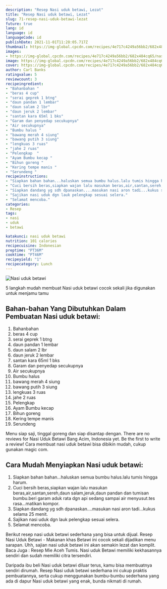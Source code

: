 ```yaml
---
description: "Resep Nasi uduk betawi, Lezat"
title: "Resep Nasi uduk betawi, Lezat"
slug: 71-resep-nasi-uduk-betawi-lezat
future: true
lang: id
language: id
languageCode: id
publishDate: 2021-11-01T11:28:05.717Z 
thumbnail: https://img-global.cpcdn.com/recipes/4e717c4249a56bb2/682x484cq65/nasi-uduk-betawi-foto-resep-utama.webp
images:
- https://img-global.cpcdn.com/recipes/4e717c4249a56bb2/682x484cq65/nasi-uduk-betawi-foto-resep-utama.webp
image: https://img-global.cpcdn.com/recipes/4e717c4249a56bb2/682x484cq65/nasi-uduk-betawi-foto-resep-utama.webp
cover: https://img-global.cpcdn.com/recipes/4e717c4249a56bb2/682x484cq65/nasi-uduk-betawi-foto-resep-utama.webp
author: Carl Banks
ratingvalue: 5
reviewcount: 3
recipeingredient:
- "Bahanbahan "
- "beras 4 cup"
- "serai geprek 1 btng"
- "daun pandan 1 lembar"
- "daun salam 2 lbr"
- "daun jeruk 2 lembar"
- "santan kara 65ml 1 bks"
- "Garam dan penyedap secukupnya"
- "Air secukupnya"
- "Bumbu halus "
- "bawang merah 4 siung"
- "bawang putih 3 siung"
- "lengkuas 3 ruas"
- "jahe 2 ruas"
- "Pelengkap  "
- "Ayam Bumbu kecap "
- "Bihun goreng "
- "Kering tempe manis "
- "Serundeng "
recipeinstructions:
- "Siapkan bahan bahan...haluskan semua bumbu halus.lalu tumis hingga harum."
- "Cuci bersih beras,siapkan wajan lalu masukan beras,air,santan,sereh,daun salam,jeruk,daun pandan dan tumisan bumbu.beri garam aduk rata dgn api sedang sampai air menyusut.tes rasa...matikan kompor."
- "Siapkan dandang yg sdh dpanaskan....masukan nasi aron tadi...kukus selama 25 menit."
- "Sajikan nasi uduk dgn lauk pelengkap sesuai selera."
- "Selamat mencoba."
categories:
- Resep
tags:
- nasi
- uduk
- betawi

katakunci: nasi uduk betawi 
nutrition: 101 calories
recipecuisine: Indonesian
preptime: "PT36M"
cooktime: "PT46M"
recipeyield: "1"
recipecategory: Lunch
---
```



![Nasi uduk betawi](https://img-global.cpcdn.com/recipes/4e717c4249a56bb2/682x484cq65/nasi-uduk-betawi-foto-resep-utama.webp)

5 langkah mudah membuat  Nasi uduk betawi cocok sekali jika digunakan untuk menjamu tamu

<!--inarticleads1-->

## Bahan-bahan Yang Dibutuhkan Dalam Pembuatan Nasi uduk betawi:

1. Bahanbahan 
1. beras 4 cup
1. serai geprek 1 btng
1. daun pandan 1 lembar
1. daun salam 2 lbr
1. daun jeruk 2 lembar
1. santan kara 65ml 1 bks
1. Garam dan penyedap secukupnya
1. Air secukupnya
1. Bumbu halus 
1. bawang merah 4 siung
1. bawang putih 3 siung
1. lengkuas 3 ruas
1. jahe 2 ruas
1. Pelengkap  
1. Ayam Bumbu kecap 
1. Bihun goreng 
1. Kering tempe manis 
1. Serundeng 

Menu siap saji, tinggal goreng dan siap disantap dengan. There are no reviews for Nasi Uduk Betawi Bang Acim, Indonesia yet. Be the first to write a review! Cara membuat nasi uduk betawi bisa dibikin mudah, cukup gunakan magic com. 

<!--inarticleads2-->

## Cara Mudah Menyiapkan Nasi uduk betawi:

1. Siapkan bahan bahan...haluskan semua bumbu halus.lalu tumis hingga harum.
1. Cuci bersih beras,siapkan wajan lalu masukan beras,air,santan,sereh,daun salam,jeruk,daun pandan dan tumisan bumbu.beri garam aduk rata dgn api sedang sampai air menyusut.tes rasa...matikan kompor.
1. Siapkan dandang yg sdh dpanaskan....masukan nasi aron tadi...kukus selama 25 menit.
1. Sajikan nasi uduk dgn lauk pelengkap sesuai selera.
1. Selamat mencoba.


Berikut resep nasi uduk betawi sederhana yang bisa untuk dijual. Resep Nasi Uduk Betawi - Makanan khas Betawi ini cocok sekali dijadikan menu sarapan. Uhh, sajian nasi uduk betawi ini akan semakin lezat dan komplit. Baca Juga : Resep Mie Aceh Tumis. Nasi uduk Betawi memiliki kekhasannya sendiri dan sudah memiliki citra tersendiri. 

Daripada ibu beli  Nasi uduk betawi  diluar terus, kamu  bisa membuatnya sendiri dirumah. Resep  Nasi uduk betawi  sederhana ini cukup praktis pembuatannya, serta cukup menggunakan bumbu-bumbu sederhana yang ada di dapur  Nasi uduk betawi  yang enak, bunda nikmati di rumah.
